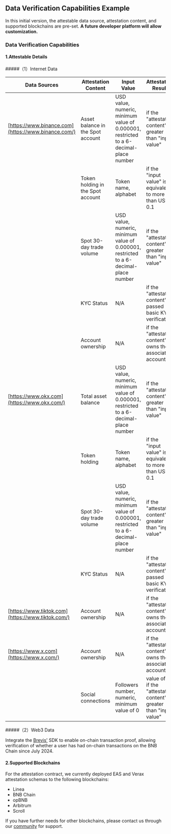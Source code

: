 ## Data Verification Capabilities Example

In this initial version, the attestable data source, attestation content, and supported blockchains are pre-set. **A future developer platform will allow customization.**

### Data Verification Capabilities

#### 1.Attestable Details

#####（1）Internet Data

| Data Sources | Attestation Content | Input Value | Attestation Result |
| --- | --- | --- | --- |
| [https://www.binance.com](https://www.binance.com/) | Asset balance in the Spot account| USD value, numeric, minimum value of 0.000001, restricted to a 6-decimal-place number | if the "attestation content" is greater than "input value" |
|  | Token holding in the Spot account | Token name, alphabet | if the "input value" is equivalent to more than USD 0.1 |
|  | Spot 30-day trade volume | USD value, numeric, minimum value of 0.000001, restricted to a 6-decimal-place number |if the "attestation content" is greater than "input value" |
|  | 	KYC Status | N/A | if the "attestation content" passed basic KYC verification |
|  | Account ownership| N/A | if the "attestation content" owns the associated account |
| [https://www.okx.com](https://www.okx.com/) |Total asset balance | USD value, numeric, minimum value of 0.000001, restricted to a 6-decimal-place number | if the "attestation content" is greater than "input value" |
|  | Token holding | Token name, alphabet | if the "input value" is equivalent to more than USD 0.1 |
|  | 	Spot 30-day trade volume | USD value, numeric, minimum value of 0.000001, restricted to a 6-decimal-place number | if the "attestation content" is greater than "input value" |
|  | KYC Status | N/A | if the "attestation content" passed basic KYC verification |
| [https://www.tiktok.com](https://www.tiktok.com/) | Account ownership | N/A | if the "attestation content" owns the associated account|
| [https://www.x.com](https://www.x.com/) | Account ownership | N/A	  | if the "attestation content" owns the associated account |
|    | Social connections | Followers number, numeric, minimum value of 0 |  value of 0	if the "attestation content" is greater than "input value" |


#####（2）Web3 Data

Integrate the [Brevis'](https://docs.brevis.network/) SDK to enable on-chain transaction proof, allowing verification of whether a user has had on-chain transactions on the BNB Chain since July 2024.

#### 2.Supported Blockchains
For the attestation contract, we currently deployed EAS and Verax attestation schemas to the following blockchains:

- Linea
- BNB Chain
- opBNB
- Arbitrum
- Scroll

If you have further needs for other blockchains, please contact us through our [community](https://discord.gg/AYGSqCkZTz) for support.

